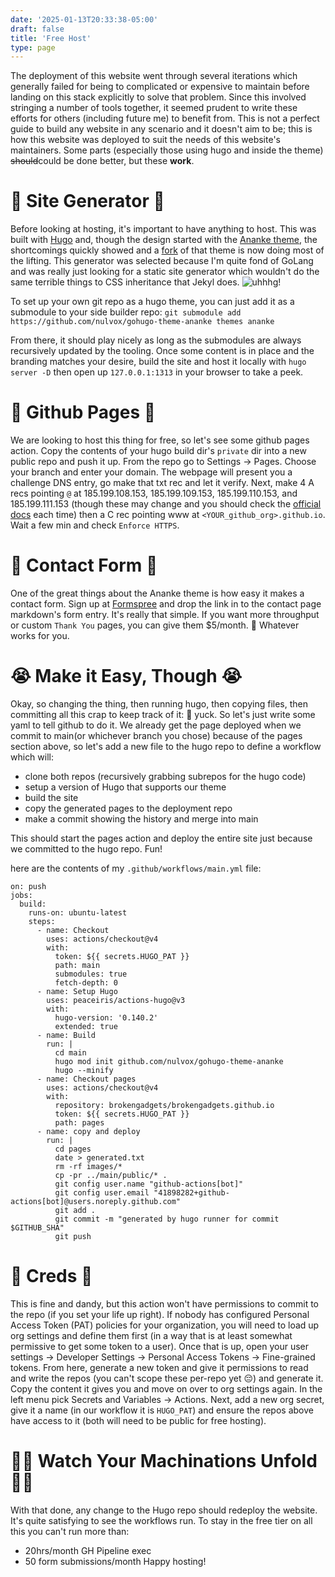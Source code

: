 ```yaml
---
date: '2025-01-13T20:33:38-05:00'
draft: false
title: 'Free Host'
type: page
---
```


The deployment of this website went through several iterations which generally failed for being to complicated or expensive to maintain before landing on this stack explicitly to solve that problem. Since this involved stringing a number of tools together, it seemed prudent to write these efforts for others (including future me) to benefit from. This is not a perfect guide to build any website in any scenario and it doesn't aim to be; this is how this website was deployed to suit the needs of this website's maintainers. Some parts (especially those using hugo and inside the theme) ~~should~~could be done better, but these **work**. 

# 🤖 Site Generator 🤖 
Before looking at hosting, it's important to have anything to host. This was built with [Hugo](https://gohugo.io/) and, though the design started with the [Ananke theme](https://github.com/theNewDynamic/gohugo-theme-ananke), the shortcomings quickly showed and a [fork](https://github.com/nulvox/gohugo-theme-ananke) of that theme is now doing most of the lifting. This generator was selected because I'm quite fond of GoLang and was really just looking for a static site generator which wouldn't do the same terrible things to CSS inheritance that Jekyl does. ![uhhhg!](/images/shudder-nph.gif)

To set up your own git repo as a hugo theme, you can just add it as a submodule to your side builder repo: `git submodule add https://github.com/nulvox/gohugo-theme-ananke themes ananke` 

From there, it should play nicely as long as the submodules are always recursively updated by the tooling. Once some content is in place and the branding matches your desire, build the site and host it locally with `hugo server -D` then open up `127.0.0.1:1313` in your browser to take a peek. 

# 👾 Github Pages 👾
We are looking to host this thing for free, so let's see some github pages action. Copy the contents of your hugo build dir's `private` dir into a new public repo and push it up. From the repo go to Settings -> Pages. Choose your branch and enter your domain. The webpage will present you a challenge DNS entry, go make that txt rec and let it verify. Next, make 4 A recs pointing `@` at 185.199.108.153, 185.199.109.153, 185.199.110.153, and 185.199.111.153 (though these may change and you should check the [official docs](https://docs.github.com/en/pages/configuring-a-custom-domain-for-your-github-pages-site) each time) then a C rec pointing www at `<YOUR_github_org>.github.io`. Wait a few min and check `Enforce HTTPS`.

# 📝  Contact Form 📝 
One of the great things about the Ananke theme is how easy it makes a contact form. Sign up at [Formspree](https://formspree.io/) and drop the link in to the contact page markdown's form entry. It's really that simple. If you want more throughput or custom `Thank You` pages, you can give them $5/month. :shrug: Whatever works for you.

# 😭 Make it Easy, Though 😭
Okay, so changing the thing, then running hugo, then copying files, then committing all this crap to keep track of it: 🤮 yuck. So let's just write some yaml to tell github to do it. We already get the page deployed when we commit to main(or whichever branch you chose) because of the pages section above, so let's add a new file to the hugo repo to define a workflow which will:
 - clone both repos (recursively grabbing subrepos for the hugo code)
 - setup a version of Hugo that supports our theme
 - build the site
 - copy the generated pages to the deployment repo
 - make a commit showing the history and merge into main

This should start the pages action and deploy the entire site just because we committed to the hugo repo. Fun!

here are the contents of my `.github/workflows/main.yml` file:
```
on: push
jobs:
  build:
    runs-on: ubuntu-latest
    steps:
      - name: Checkout
        uses: actions/checkout@v4
        with:
          token: ${{ secrets.HUGO_PAT }}
          path: main
          submodules: true
          fetch-depth: 0
      - name: Setup Hugo
        uses: peaceiris/actions-hugo@v3
        with:
          hugo-version: '0.140.2'
          extended: true
      - name: Build
        run: |
          cd main
          hugo mod init github.com/nulvox/gohugo-theme-ananke
          hugo --minify
      - name: Checkout pages
        uses: actions/checkout@v4
        with:
          repository: brokengadgets/brokengadgets.github.io
          token: ${{ secrets.HUGO_PAT }}
          path: pages
      - name: copy and deploy
        run: |
          cd pages
          date > generated.txt
          rm -rf images/*
          cp -pr ../main/public/* .
          git config user.name "github-actions[bot]"
          git config user.email "41898282+github-actions[bot]@users.noreply.github.com"
          git add .
          git commit -m "generated by hugo runner for commit $GITHUB_SHA"
          git push
```

# 🔑 Creds 🔑 
This is fine and dandy, but this action won't have permissions to commit to the repo (if you set your life up right). If nobody has configured Personal Access Token (PAT) policies for your organization, you will need to load up org settings and define them first (in a way that is at least somewhat permissive to get some token to a user). Once that is up, open your user settings -> Developer Settings -> Personal Access Tokens -> Fine-grained tokens. From here, generate a new token and give it permissions to read and write the repos (you can't scope these per-repo yet 😔) and generate it. Copy the content it gives you and move on over to org settings again. In the left menu pick Secrets and Variables -> Actions. Next, add a new org secret, give it a name (in our workflow it is `HUGO_PAT`) and ensure the repos above have access to it (both will need to be public for free hosting).

# 🦹‍♂️ Watch Your Machinations Unfold 🦹‍♂️
With that done, any change to the Hugo repo should redeploy the website. It's quite satisfying to see the workflows run. To stay in the free tier on all this you can't run more than: 
  - 20hrs/month GH Pipeline exec
  - 50 form submissions/month
Happy hosting! 
